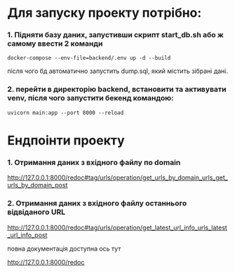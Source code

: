 # Для запуску проекту потрібно:

### 1. Підняти базу даних, запустивши скрипт start_db.sh або ж самому ввести 2 команди

```
docker-compose --env-file=backend/.env up -d --build
```

після чого бд автоматично запустить dump.sql, який містить зібрані дані.


### 2. перейти в директорію backend, встановити та активувати venv, після чого запустити бекенд командою:

```commandline
uvicorn main:app --port 8000 --reload
```

# Ендпоінти проекту

### 1. Отримання даних з вхідного файлу по domain
http://127.0.0.1:8000/redoc#tag/urls/operation/get_urls_by_domain_urls_get_urls_by_domain_post

### 2. Отримання даних з вхідного файлу останнього відвіданого URL
http://127.0.0.1:8000/redoc#tag/urls/operation/get_latest_url_info_urls_latest_url_info_post

повна документація доступна ось тут

http://127.0.0.1:8000/redoc
